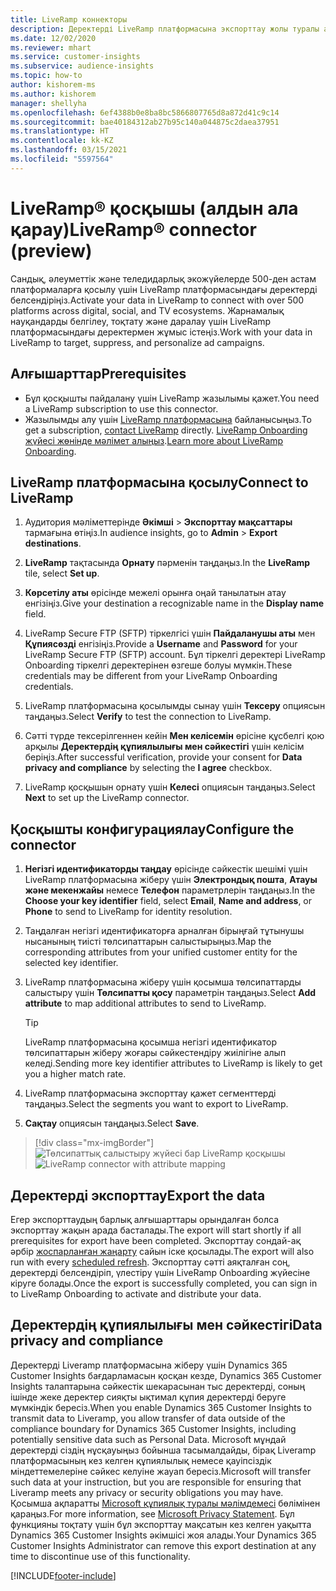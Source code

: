 ```yaml
---
title: LiveRamp коннекторы
description: Деректерді LiveRamp платформасына экспорттау жолы туралы ақпарат.
ms.date: 12/02/2020
ms.reviewer: mhart
ms.service: customer-insights
ms.subservice: audience-insights
ms.topic: how-to
author: kishorem-ms
ms.author: kishorem
manager: shellyha
ms.openlocfilehash: 6ef4388b0e8ba8bc5866807765d8a872d41c9c14
ms.sourcegitcommit: bae40184312ab27b95c140a044875c2daea37951
ms.translationtype: HT
ms.contentlocale: kk-KZ
ms.lasthandoff: 03/15/2021
ms.locfileid: "5597564"
---
```

# <a name="liverampreg-connector-preview"></a><span data-ttu-id="948e9-103">LiveRamp&reg; қосқышы (алдын ала қарау)</span><span class="sxs-lookup"><span data-stu-id="948e9-103">LiveRamp&reg; connector (preview)</span></span>

<span data-ttu-id="948e9-104">Сандық, әлеуметтік және теледидарлық экожүйелерде 500-ден астам платформаларға қосылу үшін LiveRamp платформасындағы деректерді белсендіріңіз.</span><span class="sxs-lookup"><span data-stu-id="948e9-104">Activate your data in LiveRamp to connect with over 500 platforms across digital, social, and TV ecosystems.</span></span> <span data-ttu-id="948e9-105">Жарнамалық науқандарды белгілеу, тоқтату және даралау үшін LiveRamp платформасындағы деректермен жұмыс істеңіз.</span><span class="sxs-lookup"><span data-stu-id="948e9-105">Work with your data in LiveRamp to target, suppress, and personalize ad campaigns.</span></span>

## <a name="prerequisites"></a><span data-ttu-id="948e9-106">Алғышарттар</span><span class="sxs-lookup"><span data-stu-id="948e9-106">Prerequisites</span></span>

- <span data-ttu-id="948e9-107">Бұл қосқышты пайдалану үшін LiveRamp жазылымы қажет.</span><span class="sxs-lookup"><span data-stu-id="948e9-107">You need a LiveRamp subscription to use this connector.</span></span>
- <span data-ttu-id="948e9-108">Жазылымды алу үшін [LiveRamp платформасына](https://liveramp.com/contact/) байланысыңыз.</span><span class="sxs-lookup"><span data-stu-id="948e9-108">To get a subscription, [contact LiveRamp](https://liveramp.com/contact/) directly.</span></span> <span data-ttu-id="948e9-109">[LiveRamp Onboarding жүйесі жөнінде мәлімет алыңыз](https://liveramp.com/our-platform/data-onboarding/).</span><span class="sxs-lookup"><span data-stu-id="948e9-109">[Learn more about LiveRamp Onboarding](https://liveramp.com/our-platform/data-onboarding/).</span></span>

## <a name="connect-to-liveramp"></a><span data-ttu-id="948e9-110">LiveRamp платформасына қосылу</span><span class="sxs-lookup"><span data-stu-id="948e9-110">Connect to LiveRamp</span></span>

1. <span data-ttu-id="948e9-111">Аудитория мәліметтерінде **Әкімші** > **Экспорттау мақсаттары** тармағына өтіңіз.</span><span class="sxs-lookup"><span data-stu-id="948e9-111">In audience insights, go to **Admin** > **Export destinations**.</span></span>

1. <span data-ttu-id="948e9-112">**LiveRamp** тақтасында **Орнату** пәрменін таңдаңыз.</span><span class="sxs-lookup"><span data-stu-id="948e9-112">In the **LiveRamp** tile, select **Set up**.</span></span>

1. <span data-ttu-id="948e9-113">**Көрсетілу аты** өрісінде межелі орынға оңай танылатын атау енгізіңіз.</span><span class="sxs-lookup"><span data-stu-id="948e9-113">Give your destination a recognizable name in the **Display name** field.</span></span>

1. <span data-ttu-id="948e9-114">LiveRamp Secure FTP (SFTP) тіркелгісі үшін **Пайдаланушы аты** мен **Құпиясөзді** енгізіңіз.</span><span class="sxs-lookup"><span data-stu-id="948e9-114">Provide a **Username** and **Password** for your LiveRamp Secure FTP (SFTP) account.</span></span>
<span data-ttu-id="948e9-115">Бұл тіркелгі деректері LiveRamp Onboarding тіркелгі деректерінен өзгеше болуы мүмкін.</span><span class="sxs-lookup"><span data-stu-id="948e9-115">These credentials may be different from your LiveRamp Onboarding credentials.</span></span>

1. <span data-ttu-id="948e9-116">LiveRamp платформасына қосылымды сынау үшін **Тексеру** опциясын таңдаңыз.</span><span class="sxs-lookup"><span data-stu-id="948e9-116">Select **Verify** to test the connection to LiveRamp.</span></span>

1. <span data-ttu-id="948e9-117">Сәтті түрде тексерілгеннен кейін **Мен келісемін** өрісіне құсбелгі қою арқылы **Деректердің құпиялылығы мен сәйкестігі** үшін келісім беріңіз.</span><span class="sxs-lookup"><span data-stu-id="948e9-117">After successful verification, provide your consent for **Data privacy and compliance** by selecting the **I agree** checkbox.</span></span>

1. <span data-ttu-id="948e9-118">LiveRamp қосқышын орнату үшін **Келесі** опциясын таңдаңыз.</span><span class="sxs-lookup"><span data-stu-id="948e9-118">Select **Next** to set up the LiveRamp connector.</span></span>

## <a name="configure-the-connector"></a><span data-ttu-id="948e9-119">Қосқышты конфигурациялау</span><span class="sxs-lookup"><span data-stu-id="948e9-119">Configure the connector</span></span>

1. <span data-ttu-id="948e9-120">**Негізгі идентификаторды таңдау** өрісінде сәйкестік шешімі үшін LiveRamp платформасына жіберу үшін **Электрондық пошта**, **Атауы және мекенжайы** немесе **Телефон** параметрлерін таңдаңыз.</span><span class="sxs-lookup"><span data-stu-id="948e9-120">In the **Choose your key identifier** field, select **Email**,  **Name and address**, or **Phone** to send to LiveRamp for identity resolution.</span></span>

1. <span data-ttu-id="948e9-121">Таңдалған негізгі идентификаторға арналған бірыңғай тұтынушы нысанының тиісті төлсипаттарын салыстырыңыз.</span><span class="sxs-lookup"><span data-stu-id="948e9-121">Map the corresponding attributes from your unified customer entity for the selected key identifier.</span></span>

1. <span data-ttu-id="948e9-122">LiveRamp платформасына жіберу үшін қосымша төлсипаттарды салыстыру үшін **Төлсипатты қосу** параметрін таңдаңыз.</span><span class="sxs-lookup"><span data-stu-id="948e9-122">Select **Add attribute** to map additional attributes to send to LiveRamp.</span></span>

   > [!TIP]
   > <span data-ttu-id="948e9-123">LiveRamp платформасына қосымша негізгі идентификатор төлсипаттарын жіберу жоғары сәйкестендіру жиілігіне алып келеді.</span><span class="sxs-lookup"><span data-stu-id="948e9-123">Sending more key identifier attributes to LiveRamp is likely to get you a higher match rate.</span></span>

1. <span data-ttu-id="948e9-124">LiveRamp платформасына экспорттау қажет сегменттерді таңдаңыз.</span><span class="sxs-lookup"><span data-stu-id="948e9-124">Select the segments you want to export to LiveRamp.</span></span>

1. <span data-ttu-id="948e9-125">**Сақтау** опциясын таңдаңыз.</span><span class="sxs-lookup"><span data-stu-id="948e9-125">Select **Save**.</span></span>

> [!div class="mx-imgBorder"]
> <span data-ttu-id="948e9-126">![Төлсипаттық салыстыру жүйесі бар LiveRamp қосқышы](media/export-liveramp-segments.png "Төлсипаттық салыстыру жүйесі бар LiveRamp қосқышы")</span><span class="sxs-lookup"><span data-stu-id="948e9-126">![LiveRamp connector with attribute mapping](media/export-liveramp-segments.png "LiveRamp connector with attribute mapping")</span></span>

## <a name="export-the-data"></a><span data-ttu-id="948e9-127">Деректерді экспорттау</span><span class="sxs-lookup"><span data-stu-id="948e9-127">Export the data</span></span>

<span data-ttu-id="948e9-128">Егер экспорттаудың барлық алғышарттары орындалған болса экспорттау жақын арада басталады.</span><span class="sxs-lookup"><span data-stu-id="948e9-128">The export will start shortly if all prerequisites for export have been completed.</span></span> <span data-ttu-id="948e9-129">Экспорттау сондай-ақ әрбір [жоспарланған жаңарту](system.md#schedule-tab) сайын іске қосылады.</span><span class="sxs-lookup"><span data-stu-id="948e9-129">The export will also run with every [scheduled refresh](system.md#schedule-tab).</span></span>
<span data-ttu-id="948e9-130">Экспорттау сәтті аяқталған соң, деректерді белсендіріп, үлестіру үшін LiveRamp Onboarding жүйесіне кіруге болады.</span><span class="sxs-lookup"><span data-stu-id="948e9-130">Once the export is successfully completed, you can sign in to LiveRamp Onboarding to activate and distribute your data.</span></span>

## <a name="data-privacy-and-compliance"></a><span data-ttu-id="948e9-131">Деректердің құпиялылығы мен сәйкестігі</span><span class="sxs-lookup"><span data-stu-id="948e9-131">Data privacy and compliance</span></span>

<span data-ttu-id="948e9-132">Деректерді Liveramp платформасына жіберу үшін Dynamics 365 Customer Insights бағдарламасын қосқан кезде, Dynamics 365 Customer Insights талаптарына сәйкестік шекарасынан тыс деректерді, соның ішінде жеке деректер сияқты ықтимал құпия деректерді беруге мүмкіндік бересіз.</span><span class="sxs-lookup"><span data-stu-id="948e9-132">When you enable Dynamics 365 Customer Insights to transmit data to Liveramp, you allow transfer of data outside of the compliance boundary for Dynamics 365 Customer Insights, including potentially sensitive data such as Personal Data.</span></span> <span data-ttu-id="948e9-133">Microsoft мұндай деректерді сіздің нұсқауыңыз бойынша тасымалдайды, бірақ Liveramp платформасының кез келген құпиялылық немесе қауіпсіздік міндеттемелеріне сәйкес келуіне жауап бересіз.</span><span class="sxs-lookup"><span data-stu-id="948e9-133">Microsoft will transfer such data at your instruction, but you are responsible for ensuring that Liveramp meets any privacy or security obligations you may have.</span></span> <span data-ttu-id="948e9-134">Қосымша ақпаратты [Microsoft құпиялық туралы мәлімдемесі](https://go.microsoft.com/fwlink/?linkid=396732) бөлімінен қараңыз.</span><span class="sxs-lookup"><span data-stu-id="948e9-134">For more information, see [Microsoft Privacy Statement](https://go.microsoft.com/fwlink/?linkid=396732).</span></span>
<span data-ttu-id="948e9-135">Бұл функцияны тоқтату үшін бұл экспорттау мақсатын кез келген уақытта Dynamics 365 Customer Insights әкімшісі жоя алады.</span><span class="sxs-lookup"><span data-stu-id="948e9-135">Your Dynamics 365 Customer Insights Administrator can remove this export destination at any time to discontinue use of this functionality.</span></span>

[!INCLUDE[footer-include](../includes/footer-banner.md)]